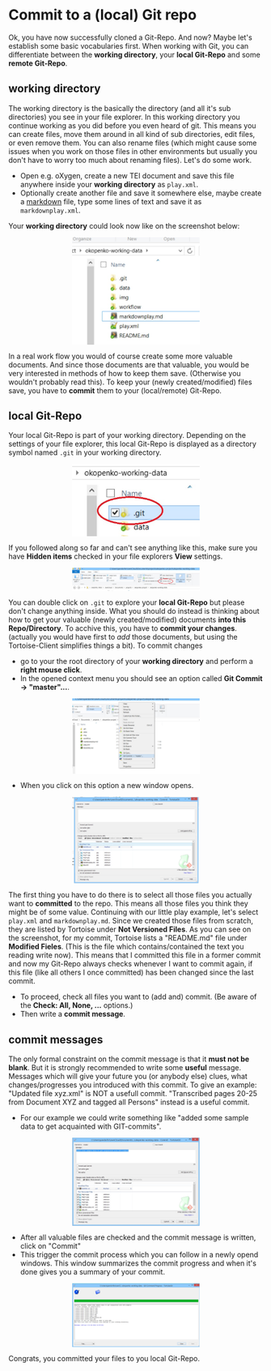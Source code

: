 # Commit to a (local) Git repo

Ok, you have now successfully cloned a Git-Repo. And now? Maybe let's establish some basic vocabularies first. When working with Git, you can differentiate between the **working directory**, your **local Git-Repo** and some **remote Git-Repo**. 

## working directory

The working directory is the basically the directory (and all it's sub directories) you see in your file explorer. In this working directory you continue working as you did before you even heard of git. This means you can create files, move them around in all kind of sub directories, edit files, or even remove them. You can also rename files (which might cause some issues when you work on those files in other environments but usually you don't have to worry too much about renaming files).
Let's do some work.

* Open e.g. oXygen, create a new TEI document and save this file anywhere inside your **working directory** as `play.xml`. 
* Optionally create another file and save it somewhere else, maybe create a [markdown](https://en.wikipedia.org/wiki/Markdown) file, type some lines of text and save it as `markdownplay.xml`.

Your **working directory** could look now like on the screenshot below:

<img style="display:block; margin-left: auto; margin-right: auto; width:50%" src="https://github.com/csae8092/howto/raw/master/blog/posts/img/git-posts/6.jpg"/>

In a real work flow you would of course create some more valuable documents. And since those documents are that valuable, you would be very interested in methods of how to keep them save. (Otherwise you wouldn't probably read this). To keep your (newly created/modified) files save, you have to **commit** them to your (local/remote) Git-Repo. 

## local Git-Repo

Your local Git-Repo is part of your working directory. Depending on the settings of your file explorer, this local Git-Repo is displayed as a directory symbol named `.git` in your working directory. 

<img style="display:block; margin-left: auto; margin-right: auto; width:50%" src="https://github.com/csae8092/howto/raw/master/blog/posts/img/git-posts/7.jpg"/>

If you followed along so far and can't see anything like this, make sure you have **Hidden items** checked in your file explorers **View** settings.

<img style="display:block; margin-left: auto; margin-right: auto; width:50%" src="https://github.com/csae8092/howto/raw/master/blog/posts/img/git-posts/10.jpg"/>

You can double click on `.git` to explore your **local Git-Repo** but please don't change anything inside. 
What you should do instead is thinking about how to get your valuable (newly created/modified) documents **into this Repo/Directory**. To acchive this, you have to **commit your changes**. (actually you would have first to *add* those documents, but using the Tortoise-Client simplifies things a bit).
To commit changes

* go to your the root directory of your **working directory** and perform a **right mouse click**. 
* In the opened context menu you should see an option called **Git Commit -> "master"...**. 

<img style="display:block; margin-left: auto; margin-right: auto; width:50%" src="https://github.com/csae8092/howto/raw/master/blog/posts/img/git-posts/11.jpg"/>

* When you click on this option a new window opens.

<img style="display:block; margin-left: auto; margin-right: auto; width:50%" src="https://github.com/csae8092/howto/raw/master/blog/posts/img/git-posts/12.jpg"/>

The first thing you have to do there is to select all those files you actually want to **committed** to the repo. This means all those files you think they might be of some value. Continuing with our little play example, let's select `play.xml` and `markdownplay.md`. Since we created those files from scratch, they are listed by Tortoise under **Not Versioned Files**. As you can see on the screenshot, for my commit, Tortoise lists a "README.md" file under **Modified Fieles**. (This is the file which contains/contained the text you reading write now). This means that I committed this file in a former commit and now my Git-Repo always checks whenever I want to commit again, if this file (like all others I once committed) has been changed since the last commit.

* To proceed, check all files you want to (add and) commit. (Be aware of the **Check: All, None, ...** options.)
* Then write a **commit message**. 

## commit messages

The only formal constraint on the commit message is that it **must not be blank**. But it is strongly recommended to write some **useful** message. Messages which will give your future you (or anybody else) clues, what changes/progresses you introduced with this commit. To give an example: "Updated file xyz.xml" is NOT a usefull commit. "Transcribed pages 20-25 from Document XYZ and tagged all Persons" instead is a useful commit. 

* For our example we could write something like "added some sample data to get acquainted with GIT-commits". 

<img style="display:block; margin-left: auto; margin-right: auto; width:50%" src="https://github.com/csae8092/howto/raw/master/blog/posts/img/git-posts/13.jpg"/>

* After all valuable files are checked and the commit message is written, click on "Commit"
* This trigger the commit process which you can follow in a newly opend windows. This window summarizes the commit progress and when it's done gives you a summary of your commit. 

<img style="display:block; margin-left: auto; margin-right: auto; width:50%" src="https://github.com/csae8092/howto/raw/master/blog/posts/img/git-posts/14.jpg"/>

Congrats, you committed your files to you local Git-Repo.